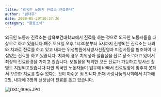 ```yaml
---
title: "외국인 노동자 진료소 진료봉사"
author: "임태우"
date: 2008-05-29T10:37:26
category: "활동소식"
---
```


외국인 노동자 진료소는 삼육보건대학교에서 진료를 하는 것으로 외국인 노동자들을 대상으로 하고 있습니다.매주 토요일 오후 1시30분부터 5시까지 진행되는 진료소는 내과와 치과로 진료를 하고 있고 내과는 위생병원에서방사선촬영과 피검사등을 협조하여 내실있는 진료를 하고 있습니다. 치과의 경우 치위생과 실습실을 진료 장소로하고 있어서 최상의 진료환경을 가지고 있습니다. 보철물을 제외한 모든 진료가 가능하고 방사선 촬영도 지원되고있습니다.다만 외국인 노동자들이 업무에 바빠서 진료일정에 맞추지 못해서 꾸준한 치료를 할수 없다는 것이 아쉬운 점 입니다.현재 사랑나눔의사회에서 치과에 2명, 내과에 3명의 선생님이 진료를 돕고 있습니다.

![DSC_0065.JPG](/files/attach/images/2318/330/002/a85e76d07f8a2aba8784c31d3d03465c.jpg)
